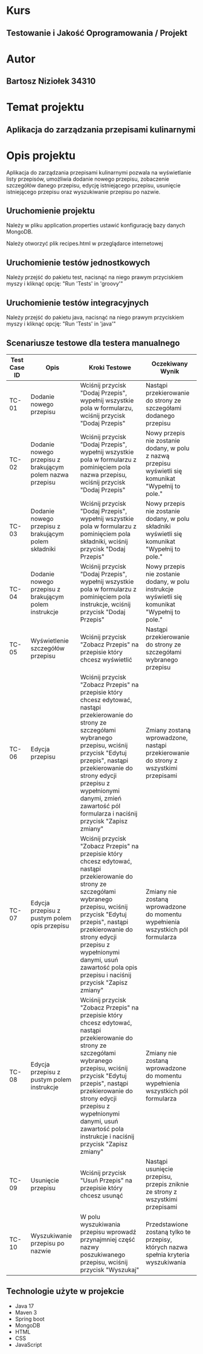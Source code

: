 
# Kurs

## Testowanie i Jakość Oprogramowania / Projekt

# Autor

## Bartosz Niziołek 34310

# Temat projektu

## Aplikacja do zarządzania przepisami kulinarnymi

# Opis projektu

Aplikacja do zarządzania przepisami kulinarnymi pozwala na wyświetlanie listy przepisów, umożliwia dodanie nowego przepisu, zobaczenie szczegółów danego przepisu, edycję istniejącego przepisu, usunięcie istniejącego przepisu oraz wyszukiwanie przepisu po nazwie.

## Uruchomienie projektu

Należy w pliku application.properties ustawić konfigurację bazy danych MongoDB. 

Należy otworzyć plik recipes.html w przeglądarce internetowej

## Uruchomienie testów jednostkowych
Należy przejść do pakietu test, nacisnąć na niego prawym przyciskiem myszy i kliknąć opcję: "Run 'Tests' in 'groovy'"

## Uruchomienie testów integracyjnych
Należy przejść do pakietu java, nacisnąć na niego prawym przyciskiem myszy i kliknąć opcję: "Run 'Tests' in 'java'"

## Scenariusze testowe dla testera manualnego

| Test Case ID | Opis                                                            | Kroki Testowe                                                                                                                                                                                                                              | Oczekiwany Wynik                                                                                              |
| ------------ | --------------------------------------------------------------- | ------------------------------------------------------------------------------------------------------------------------------------------------------------------------------------------------------------------------------------------ | ------------------------------------------------------------------------------------------------------------- |
| TC-01        | Dodanie nowego przepisu              | Wciśnij przycisk "Dodaj Przepis", wypełnij wszystkie pola w formularzu, wciśnij przycisk "Dodaj Przepis"                                                                                                                               | Nastąpi przekierowanie do strony ze szczegółami dodanego przepisu                                                                    |
| TC-02        | Dodanie nowego przepisu z brakującym polem nazwa przepisu              | Wciśnij przycisk "Dodaj Przepis", wypełnij wszystkie pola w formularzu z pominięciem pola nazwa przepisu, wciśnij przycisk "Dodaj Przepis"                                                                                                                         | Nowy przepis nie zostanie dodany, w polu z nazwą przepisu wyświetli się komunikat "Wypełnij to pole."                                                            |
| TC-03        | Dodanie nowego przepisu z brakującym polem składniki | Wciśnij przycisk "Dodaj Przepis", wypełnij wszystkie pola w formularzu z pominięciem pola składniki, wciśnij przycisk "Dodaj Przepis"                                                                                                 | Nowy przepis nie zostanie dodany, w polu składniki wyświetli się komunikat "Wypełnij to pole."                               |
| TC-04        | Dodanie nowego przepisu z brakującym polem instrukcje                                           | Wciśnij przycisk "Dodaj Przepis", wypełnij wszystkie pola w formularzu z pominięciem pola instrukcje, wciśnij przycisk "Dodaj Przepis"                                                                                                                                   | Nowy przepis nie zostanie dodany, w polu instrukcje wyświetli się komunikat "Wypełnij to pole."                                                                |
| TC-05        | Wyświetlenie szczegółów przepisu      | Wciśnij przycisk "Zobacz Przepis" na przepisie który chcesz wyświetlić                                                                                                                                                                                                                                | Nastąpi przekierowanie do strony ze szczegółami wybranego przepisu                                           |
| TC-06        | Edycja przepisu                                        | Wciśnij przycisk "Zobacz Przepis" na przepisie który chcesz edytować, nastąpi przekierowanie do strony ze szczegółami wybranego przepisu, wciśnij przycisk "Edytuj przepis", nastąpi przekierowanie do strony edycji przepisu z wypełnionymi danymi, zmień zawartość pól formularza i naciśnij przycisk "Zapisz zmiany"                                                                                                 | Zmiany zostaną wprowadzone, nastąpi przekierowanie do strony z wszystkimi przepisami                                                               |
| TC-07        | Edycja przepisu z pustym polem opis przepisu                          | Wciśnij przycisk "Zobacz Przepis" na przepisie który chcesz edytować, nastąpi przekierowanie do strony ze szczegółami wybranego przepisu, wciśnij przycisk "Edytuj przepis", nastąpi przekierowanie do strony edycji przepisu z wypełnionymi danymi, usuń zawartość pola opis przepisu i naciśnij przycisk "Zapisz zmiany" | Zmiany nie zostaną wprowadzone do momentu wypełnienia wszystkich pól formularza                                                  |
| TC-08        | Edycja przepisu z pustym polem instrukcje                                            | Wciśnij przycisk "Zobacz Przepis" na przepisie który chcesz edytować, nastąpi przekierowanie do strony ze szczegółami wybranego przepisu, wciśnij przycisk "Edytuj przepis", nastąpi przekierowanie do strony edycji przepisu z wypełnionymi danymi, usuń zawartość pola instrukcje i naciśnij przycisk "Zapisz zmiany"                                                                                                     | Zmiany nie zostaną wprowadzone do momentu wypełnienia wszystkich pól formularza |
| TC-09        | Usunięcie przepisu               | Wciśnij przycisk "Usuń Przepis" na przepisie który chcesz usunąć                                                                                                                                                                    | Nastąpi usunięcie przepisu, przepis zniknie ze strony z wszystkimi przepisami                                                             |
| TC-10        | Wyszukiwanie przepisu po nazwie                                           | W polu wyszukiwania przepisu wprowadź przynajmniej część nazwy poszukiwanego przepisu, wciśnij przycisk "Wyszukaj"                                                                                                                                                                                                             | Przedstawione zostaną tylko te przepisy, których nazwa spełnia kryteria wyszukiwania                                                                       |


## Technologie użyte w projekcie

- Java 17
- Maven 3
- Spring boot
- MongoDB
- HTML
- CSS
- JavaScript

